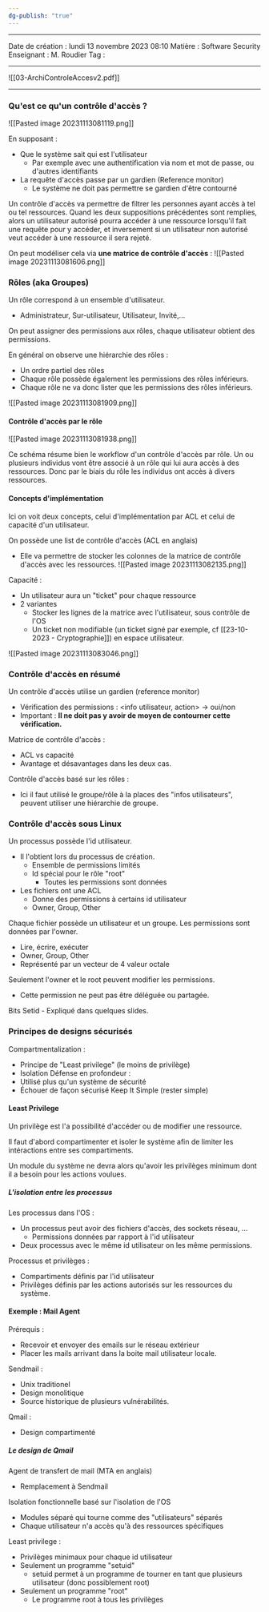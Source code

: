```yaml
---
dg-publish: "true"
---
```

---

 Date de création : lundi 13 novembre 2023 08:10
 Matière : Software Security
 Enseignant : M. Roudier
 Tag :

---

 ![[03-ArchiControleAccesv2.pdf]]

---

### Qu'est ce qu'un contrôle d'accès ?

 ![[Pasted image 20231113081119.png]]

En supposant :
- Que le système sait qui est l'utilisateur
	- Par exemple avec une authentification via nom et mot de passe, ou d'autres identifiants
- La requête d'accès passe par un gardien (Reference monitor)
	- Le système ne doit pas permettre se gardien d'être contourné

Un contrôle d'accès va permettre de filtrer les personnes ayant accès à tel ou tel ressources. Quand les deux suppositions précédentes sont remplies, alors un utilisateur autorisé pourra accéder à une ressource lorsqu'il fait une requête pour y accéder, et inversement si un utilisateur non autorisé veut accéder à une ressource il sera rejeté.

On peut modéliser cela via **une matrice de contrôle d'accès** :
![[Pasted image 20231113081606.png]]

### Rôles (aka Groupes)

Un rôle correspond à un ensemble d'utilisateur.
- Administrateur, Sur-utilisateur, Utilisateur, Invité,...

On peut assigner des permissions aux rôles, chaque utilisateur obtient des permissions.

En général on observe une hiérarchie des rôles :
- Un ordre partiel des rôles
- Chaque rôle possède également les permissions des rôles inférieurs.
- Chaque rôle ne va donc lister que les permissions des rôles inférieurs.

![[Pasted image 20231113081909.png]]

#### Contrôle d'accès par le rôle

![[Pasted image 20231113081938.png]]

Ce schéma résume bien le workflow d'un contrôle d'accès par rôle. Un ou plusieurs individus vont être associé à un rôle qui lui aura accès à des ressources. Donc par le biais du rôle les individus ont accès à divers ressources.

#### Concepts d'implémentation

Ici on voit deux concepts, celui d'implémentation par ACL et celui de capacité d'un utilisateur.

On possède une list de contrôle d'accès (ACL en anglais)
- Elle va permettre de stocker les colonnes de la matrice de contrôle d'accès avec les ressources.
![[Pasted image 20231113082135.png]]

Capacité :
- Un utilisateur aura un "ticket" pour chaque ressource
- 2 variantes
	- Stocker les lignes de la matrice avec l'utilisateur, sous contrôle de l'OS
	- Un ticket non modifiable (un ticket signé par exemple, cf [[23-10-2023 - Cryptographie]]) en espace utilisateur.

![[Pasted image 20231113083046.png]]

### Contrôle d'accès en résumé

Un contrôle d'accès utilise un gardien (reference monitor)
- Vérification des permissions : <info utilisateur, action> -> oui/non 
- Important : **Il ne doit pas y avoir de moyen de contourner cette vérification.**

Matrice de contrôle d'accès :
- ACL vs capacité
- Avantage et désavantages dans les deux cas.

Contrôle d'accès basé sur les rôles :
- Ici il faut utilisé le groupe/rôle à la places des "infos utilisateurs", peuvent utiliser une hiérarchie de groupe.

### Contrôle d'accès sous Linux

Un processus possède l'id utilisateur.
- Il l'obtient lors du processus de création.
	- Ensemble de permissions limités
	- Id spécial pour le rôle "root"
		- Toutes les permissions sont données
- Les fichiers ont une ACL
	- Donne des permissions à certains id utilisateur
	- Owner, Group, Other

Chaque fichier possède un utilisateur et un groupe. Les permissions sont données par l'owner.
- Lire, écrire, exécuter
- Owner, Group, Other
- Représenté par un vecteur de 4 valeur octale

Seulement l'owner et le root peuvent modifier les permissions.
- Cette permission ne peut pas être déléguée ou partagée.

Bits Setid - Expliqué dans quelques slides.

### Principes de designs sécurisés

Compartmentalization :
- Principe de "Least privilege" (le moins de privilège)
-  Isolation
Défense en profondeur :
- Utilisé plus qu'un système de sécurité
- Échouer de façon sécurisé
Keep It Simple (rester simple)

#### Least Privilege

Un privilège est l'a possibilité d'accéder ou de modifier une ressource.

Il faut d'abord compartimenter et isoler le système afin de limiter les intéractions entre ses compartiments.

Un module du système ne devra alors qu'avoir les privilèges minimum dont il a besoin pour les actions voulues.

##### L'isolation entre les processus

Les processus dans l'OS :
- Un processus peut avoir des fichiers d'accès, des sockets réseau, ...
	- Permissions données par rapport à l'id utilisateur
- Deux processus avec le même id utilisateur on les même permissions.

Processus et privilèges :
- Compartiments définis par l'id utilisateur
- Privilèges définis par les actions autorisés sur les ressources du système.


#### Exemple : Mail Agent

Prérequis :
- Recevoir et envoyer des emails sur le réseau extérieur
- Placer les mails arrivant dans la boite mail utilisateur locale.

Sendmail :
- Unix traditionel
- Design monolitique
- Source historique de plusieurs vulnérabilités.

Qmail :
- Design compartimenté

##### Le design de Qmail

Agent de transfert de mail (MTA en anglais)
- Remplacement à Sendmail

Isolation fonctionnelle basé sur l'isolation de l'OS
- Modules séparé qui tourne comme des "utilisateurs" séparés
- Chaque utilisateur n'a accès qu'à des ressources spécifiques

Least privilege :
- Privilèges minimaux pour chaque id utilisateur
- Seulement un programme "setuid"
	- setuid permet à un programme de tourner en tant que plusieurs utilisateur (donc possiblement root)
- Seulement un programme "root"
	- Le programme root à tous les privilèges

